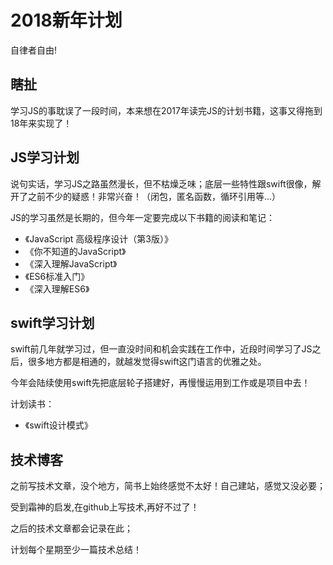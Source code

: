 # 2018新年计划

自律者自由!

## 瞎扯
学习JS的事耽误了一段时间，本来想在2017年读完JS的计划书籍，这事又得拖到18年来实现了！

## JS学习计划
说句实话，学习JS之路虽然漫长，但不枯燥乏味；底层一些特性跟swift很像，解开了之前不少的疑惑！非常兴奋！（闭包，匿名函数，循环引用等...）

JS的学习虽然是长期的，但今年一定要完成以下书籍的阅读和笔记：

* 《JavaScript 高级程序设计（第3版）》
* 《你不知道的JavaScript》
* 《深入理解JavaScript》
* 《ES6标准入门》 
* 《深入理解ES6》

## swift学习计划
swift前几年就学习过，但一直没时间和机会实践在工作中，近段时间学习了JS之后，很多地方都是相通的，就越发觉得swift这门语言的优雅之处。

今年会陆续使用swift先把底层轮子搭建好，再慢慢运用到工作或是项目中去！

计划读书：
* 《swift设计模式》

## 技术博客
之前写技术文章，没个地方，简书上始终感觉不太好！自己建站，感觉又没必要；

受到霜神的启发,在github上写技术,再好不过了！

之后的技术文章都会记录在此；

计划每个星期至少一篇技术总结！





